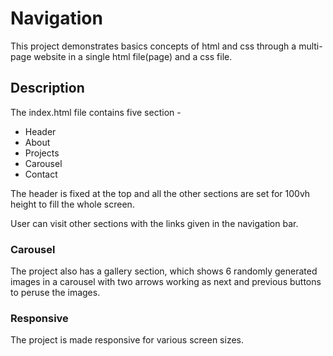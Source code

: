 # **Navigation**

This project demonstrates basics concepts of html and css through a multi-page website in a single html file(page) and a css file.

## **Description**

The index.html file contains five section - 
* Header
* About
* Projects
* Carousel
* Contact

The header is fixed at the top and all the other sections are set for 100vh height to fill the whole screen.

User can visit other sections with the links given in the navigation bar.

### **Carousel**

The project also has a gallery section, which shows 6 randomly generated images in a carousel with two arrows working as next and previous buttons to peruse the images.

### **Responsive**

The project is made responsive for various screen sizes.